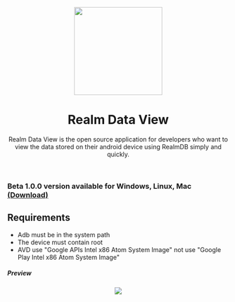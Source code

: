 <p align="center">
  <img src="https://user-images.githubusercontent.com/22475804/87744584-341b2b00-c7c2-11ea-9a5c-f4b042a6ef56.png" height="200px" />
  <h1 align="center">Realm Data View</h1>
  <p align="center">Realm Data View is the open source application for developers who want to view the data stored on their android device using RealmDB simply and quickly.<p>  
</p>
<br />

### Beta 1.0.0 version available for Windows, Linux, Mac [(Download)](https://github.com/joseviniciusnunes/realm-data-view/releases)

## Requirements

-   Adb must be in the system path
-   The device must contain root
-   AVD use "Google APIs Intel x86 Atom System Image" not use "Google Play Intel x86 Atom System Image"

##### Preview

<p align="center">
  <img src="https://user-images.githubusercontent.com/22475804/87746674-8874d980-c7c7-11ea-887c-27cdd85d13a9.png">  
</p>
